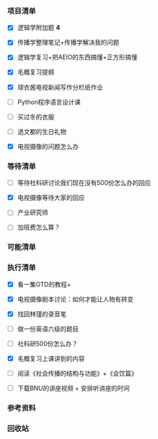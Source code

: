 ### 项目清单

- [x] 逻辑学附加题 **4**

- [x] 传播学整理笔记+传播学解决我的问题

- [x] 逻辑学复习+把AEIO的东西搞懂+正方形搞懂

- [x] 毛概复习提纲

- [x] 球衣酱电视新闻写作分栏纸作业

- [ ] Python程序语言设计课

- [ ] 买过冬的衣服

- [ ] 选文都的生日礼物

- [x] 电视摄像的问题怎么办

  

### 等待清单

- [ ] 等待社科研讨论我们现在没有500份怎么办的回应

- [x] 电视摄像等待大家的回应

- [ ] 产业研究师

- [ ] 加班费怎么算？

  

### 可能清单



### 执行清单

- [x] 看一集GTD的教程+

- [x] 电视摄像剧本讨论：如何才能让人物有转变

- [x] 找回林瑾的录音笔

- [ ] 做一份英语六级的题目

- [ ] 社科研500份怎么办？ 

- [x] 毛概复习上课讲到的内容

- [ ] 阅读《社会传播的结构与功能》+《会饮篇》

- [ ] 下载BNU的讲座视频 + 安排听讲座的时间

  

### 参考资料

### 回收站

